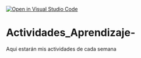 [![Open in Visual Studio Code](https://classroom.github.com/assets/open-in-vscode-c66648af7eb3fe8bc4f294546bfd86ef473780cde1dea487d3c4ff354943c9ae.svg)](https://classroom.github.com/online_ide?assignment_repo_id=8486145&assignment_repo_type=AssignmentRepo)
# Actividades_Aprendizaje-
Aqui estarán mis actividades de cada semana
